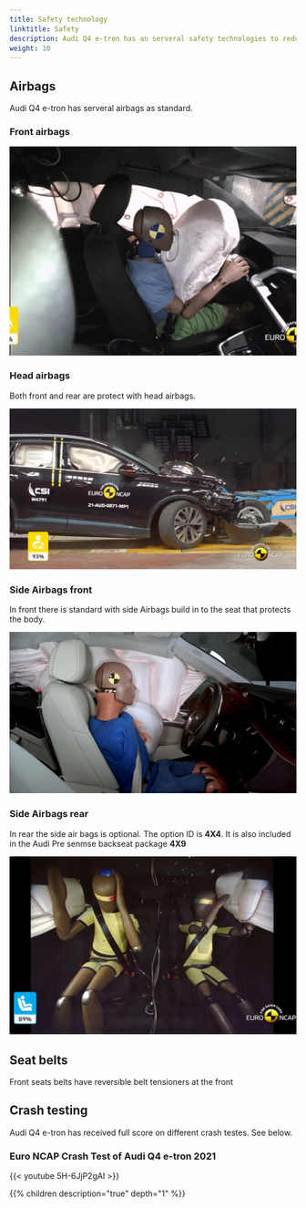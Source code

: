 ```yaml
---
title: Safety technology
linktitle: Safety
description: Audi Q4 e-tron has an serveral safety technologies to reduce damage in collisions
weight: 10
---
```


## Airbags

Audi Q4 e-tron has serveral airbags as standard.

### Front airbags

![Front Airbags](frontairbags.jpg "Front airbags - standard")

### Head airbags

Both front and rear are protect with head airbags.

![Front](sideairbags.jpg "Head airbags in front and rear")

### Side Airbags front

In front there is standard with side Airbags build in to the seat that protects the body.

![Side Airbags](airbagssidefronts.jpg "Side airbags front are standard")

### Side Airbags rear

In rear the side air bags is optional. The option ID is **4X4**. It is also
included in the Audi Pre senmse backseat package **4X9**

![Side airbags rear](airbagssiderear.jpg "Air bag side rear is optinal. Only head airbags are standard on Q4 e-tron")

## Seat belts

Front seats belts have reversible belt tensioners at the front

## Crash testing

Audi Q4 e-tron has received full score on different crash testes. See below.

### Euro NCAP Crash Test of Audi Q4 e-tron 2021

{{< youtube 5H-6JjP2gAI >}}

{{% children description="true" depth="1" %}}
